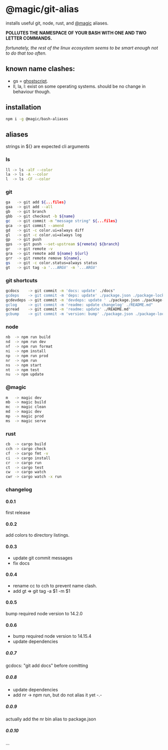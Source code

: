 # @magic/git-alias

installs useful git, node, rust, and [@magic](https://magic.github.io) aliases.

**POLLUTES THE NAMESPACE OF YOUR BASH WITH ONE AND TWO LETTER COMMANDS.**

*fortunately, the rest of the linux ecosystem seems to be smart enough not to do that too often.*

## known name clashes:
* gs = [ghostscript](https://en.wikipedia.org/wiki/Ghostscript).
* ll, la, l: exist on some operating systems. should be no change in behaviour though.

## installation
```bash
npm i -g @magic/bash-aliases
```

## aliases

strings in ${} are expected cli arguments

### ls
```bash
ll -> ls -alF --color
la -> ls -A --color
l  -> ls -CF --color
```

### git
```bash
ga   -> git add ${...files}
gaa  -> git add --all
gb   -> git branch
gbb  -> git checkout -b ${name}
gc   -> git commit -m "message string" ${...files}
gca  -> git commit --amend
gd   -> git -c color.ui=always diff
gl   -> git -c color.ui=always log
gp   -> git push
gps  -> git push --set-upstream ${remote} ${branch}
gr   -> git remote -v
gra  -> git remote add ${name} ${url}
grr  -> git remote remove ${name},
gs   -> git -c color.status=always status
gt   -> git tag -a '...ARGV' -m '...ARGV'
```

### git shortcuts

```bash
gcdocs    -> git commit -m 'docs: update' ./docs"
gcdeps    -> git commit -m 'deps: update' ./package.json ./package-lock.json"
gcdevdeps -> git commit -m 'devdeps: update ' ./package.json ./package-lock.json"
gclog     -> git commit -m 'readme: update changelog' ./README.md"
gcread    -> git commit -m 'readme: update' ./README.md"
gcbump    -> git commit -m 'version: bump' ./package.json ./package-lock.json"
```

### node

```bash
nb  -> npm run build
nd  -> npm run dev
nf  -> npm run format
ni  -> npm install
np  -> npm run prod
nr  -> npm run
ns  -> npm start
nt  -> npm test
nu  -> npm update
```

### @magic

```bash
m   -> magic dev
mb  -> magic build
mc  -> magic clean
md  -> magic dev
mp  -> magic prod
ms  -> magic serve
```

### rust

```bash
cb  -> cargo build
cch -> cargo check
cf  -> cargo fmt -v
ci  -> cargo install
cr  -> cargo run
ct  -> cargo test
cw  -> cargo watch
cwr -> cargo watch -x run
```

### changelog

#### 0.0.1
first release

#### 0.0.2
add colors to directory listings.

#### 0.0.3
* update git commit messages
* fix docs

#### 0.0.4
* rename cc to cch to prevent name clash.
* add gt => git tag -a $1 -m $1

#### 0.0.5
bump required node version to 14.2.0

#### 0.0.6
* bump required node version to 14.15.4
* update dependencies

##### 0.0.7
gcdocs: "git add docs" before comitting

##### 0.0.8
* update dependencies
* add nr -> npm run, but do not alias it yet -.-

##### 0.0.9
actually add the nr bin alias to package.json

##### 0.0.10
...

